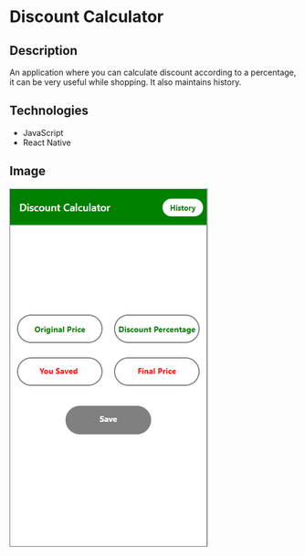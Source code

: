 # Discount Calculator

## Description

An application where you can calculate discount according to a percentage, it can be very useful while shopping. It also maintains history.

## Technologies

- JavaScript
- React Native

## Image

![Discount Calculator](DiscountCalculator.PNG)
